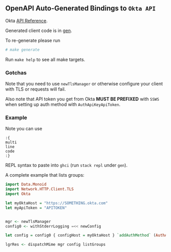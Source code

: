 ## OpenAPI Auto-Generated Bindings to `Okta API`

Okta [API Reference](https://developer.okta.com/reference/).

Generated client code is in [gen](gen/README.md).

To re-generate please run

```bash
# make generate
```

Run `make help` to see all make targets.

### Gotchas

Note that you need to use `newTlsManager` or otherwise configure your client
with TLS or requests will fail.

Also note that API token you get from Okta **MUST BE PREFIXED** with `SSWS ` when
setting up auth method with `AuthApiKeyApiToken`.

### Example

Note you can use

```
:{
multi
line
code
:}
```

REPL syntax to paste into `ghci` (run `stack repl` under `gen`).

A complete example that lists groups:

```haskell
import Data.Monoid
import Network.HTTP.Client.TLS
import Okta

let myOktaHost = "https://SOMETHING.okta.com"
let myApiToken = "APITOKEN"


mgr <- newTlsManager
config0 <- withStderrLogging =<< newConfig 

let config = config0 { configHost = myOktaHost } `addAuthMethod` (AuthApiKeyApiToken ("SSWS " <> myApiToken))

lgrRes <- dispatchMime mgr config listGroups
```
